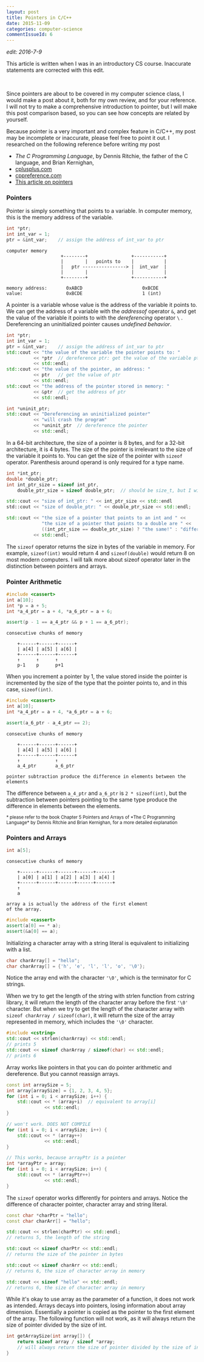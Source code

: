 ```yaml
---
layout: post
title: Pointers in C/C++
date: 2015-11-09
categories: computer-science
commentIssueId: 6
---
```


*edit: 2016-7-9*

This article is written when I was in an introductory CS course.
Inaccurate statements are corrected with this edit.

</br>


Since pointers are about to be covered in my computer science class,
I would make a post about it, both for my own review, and for your reference.
I will not try to make a comprehensive introduction to pointer, but I will make
this post comparison based, so you can see how concepts are related by yourself.

Because pointer is a very important and complex feature in C/C++, my post may be incomplete or inaccurate,
please feel free to point it out.
I researched on the following reference before writing my post

- *The C Programming Language*, by Dennis Ritchie, the father of the C language, and Brian Kernighan,
- [cplusplus.com](http://www.cplusplus.com/)
- [cppreference.com](http://en.cppreference.com/w/)
- [This article on pointers](http://cslibrary.stanford.edu/106/)

<!--
Most modern programming languages, like Java or Python, have abandoned the use of pointers,
which when abused, can cause catastrophic consequences. They instead make use of
reference, which makes no difference between the reference itself and the variable obtained from dereference.
-->

### Pointers

Pointer is simply something that points to a variable. In computer memory, this is
the memory address of the variable.

```c++
int *ptr;
int int_var = 1;
ptr = &int_var;    // assign the address of int_var to ptr
```

```
computer memory
                    +--------+                +-----------+
                    |        |   points to    |           |
                    |   ptr ----------------> |  int_var  |
                    |        |                |           |
                    +--------+                +-----------+

memory address:       0xABCD                      0xBCDE
value:                0xBCDE                      1 (int)
```

A pointer is a variable whose value is the address of the variable it points to.
We can get the address of a variable with the _addressof_ operator `&`, and get the value of the
variable it points to with the _dereferencing_ operator `\` . Dereferencing an
uninitialized pointer causes *undefined behavior*.

```c++
int *ptr;
int int_var = 1;
ptr = &int_var;    // assign the address of int_var to ptr
std::cout << "the value of the variable the pointer points to: "
          << *ptr  // dereference ptr: get the value of the variable ptr points to
          << std::endl;
std::cout << "the value of the pointer, an address: "
          << ptr   // get the value of ptr
          << std::endl;
std::cout << "the address of the pointer stored in memory: "
          << &ptr  // get the address of ptr
          << std::endl;

int *uninit_ptr;
std::cout << "Dereferencing an uninitialized pointer"
          << "will crash the program"
          << *uninit_ptr  // dereference the pointer
          << std::endl;
```

In a 64-bit architecture, the size of a pointer
is 8 bytes, and for a 32-bit architecture, it is 4 bytes. The size of the pointer
is irrelevant to the size of the variable it points to.
You can get the size of the pointer with `sizeof` operator.
Parenthesis around operand is only required for a type name.

```c++
int *int_ptr;
double *double_ptr;
int int_ptr_size = sizeof int_ptr,
    double_ptr_size = sizeof double_ptr;  // should be size_t, but I will use int for simplicity

std::cout << "size of int_ptr: " << int_ptr_size << std::endl
std::cout << "size of double_ptr: " << double_ptr_size << std::endl;

std::cout << "the size of a pointer that points to an int and " <<
             "the size of a pointer that points to a double are " <<
             ((int_ptr_size == double_ptr_size) ? "the same!" : "different!" )
          << std::endl;
```

The `sizeof` operator returns the size in bytes of
the variable in memory.
For example, `sizeof(int)` would return 4
and `sizeof(double)` would return 8 on most modern computers. I will talk more
about sizeof operator later in the distinction between pointers and arrays.


### Pointer Arithmetic

```c++
#include <cassert>
int a[10];
int *p = a + 5;
int *a_4_ptr = a + 4, *a_6_ptr = a + 6;

assert(p - 1 == a_4_ptr && p + 1 == a_6_ptr);
```

```
consecutive chunks of memory

    +------+------+------+
    | a[4] | a[5] | a[6] |
    +------+------+------+
    ↑      ↑      ↑
    p-1    p      p+1

```

When you increment a pointer by 1, the value stored inside the pointer is incremented
by the size of the type that the pointer points to, and in this case, `sizeof(int)`.

```c++
#include <cassert>
int a[10];
int *a_4_ptr = a + 4, *a_6_ptr = a + 6;

assert(a_6_ptr - a_4_ptr == 2);
```
```
consecutive chunks of memory

    +------+------+------+
    | a[4] | a[5] | a[6] |
    +------+------+------+
    ↑             ↑
    a_4_ptr       a_6_ptr

pointer subtraction produce the difference in elements between the elements
```

The difference between `a_4_ptr` and `a_6_ptr` is `2 * sizeof(int)`,
but the subtraction between pointers pointing to the same type produce
the difference in elements between the elements.

<!--
Pointer arithmetic works on the following situations

- Comparison between pointers
  - comparison make sense when two pointers point to members of the same array
- Addition and subtraction of integers on a pointer
- Subtraction of a pointer to another pointer of the members of the same array
-->

<small>
    * please refer to the book Chapter 5 Pointers and Arrays of
    *The C Programming Language* by Dennis Ritchie and Brian Kernighan, for a more detailed explanation
</small>

### Pointers and Arrays

```c++
int a[5];
```
```
consecutive chunks of memory

    +------+------+------+------+------+
    | a[0] | a[1] | a[2] | a[3] | a[4] |
    +------+------+------+------+------+
    ↑
    a

array a is actually the address of the first element
of the array.
```
```c++
#include <cassert>
assert(a[0] == * a);
assert(&a[0] == a);
```

Initializing a character array with a string literal is equivalent to
initializing with a list.

```c++
char charArray[] = "hello";
char charArray[] = {'h', 'e', 'l', 'l', 'o', '\0'};
```

Notice the array end with the character `'\0'`, which is the terminator for C strings.

When we try to get the length of the string with strlen function from cstring library,
it will return the length of the character array before the first `'\0'` character.
But when we try to get the length of the character array with `sizeof charArray / sizeof(char)`,
it will return the size of the array represented in memory, which includes the
`'\0'` character.

```c++
#include <cstring>
std::cout << strlen(charArray) << std::endl;
// prints 5
std::cout << sizeof charArray / sizeof(char) << std::endl;
// prints 6
```

Array works like pointers in that you can do pointer arithmetic and dereference.
But you cannot reassign arrays.

```c++
const int arraySize = 5;
int array[arraySize] = {1, 2, 3, 4, 5};
for (int i = 0; i < arraySize; i++) {
    std::cout << * (array+i)  // equivalent to array[i]
              << std::endl;
}

// won't work. DOES NOT COMPILE
for (int i = 0; i < arraySize; i++) {
    std::cout << * (array++)
              << std::endl;
}

// This works, because arrayPtr is a pointer
int *arrayPtr = array;
for (int i = 0; i < arraySize; i++) {
    std::cout << * (arrayPtr++)
              << std::endl;
}
```

The `sizeof` operator works differently for pointers and arrays.
Notice the difference of character pointer, character array
and string literal.

```c++
const char *charPtr = "hello";
const char charArr[] = "hello";
```

```c++
std::cout << strlen(charPtr) << std::endl;
// returns 5, the length of the string

std::cout << sizeof charPtr << std::endl;
// returns the size of the pointer in bytes

std::cout << sizeof charArr << std::endl;
// returns 6, the size of character array in memory

std::cout << sizeof "hello" << std::endl;
// returns 6, the size of character array in memory
```

While it's okay to use array as the parameter of a function,
it does not work as intended.
Arrays decays into pointers, losing information about array dimension.
Essentially a pointer is copied as the pointer to the first element
of the array.
The following function will not work, as it will always return the size
of pointer divided by the size of int.

```c++
int getArraySize(int array[]) {
    return sizeof array / sizeof *array;
    // will always return the size of pointer divided by the size of int
}
```
